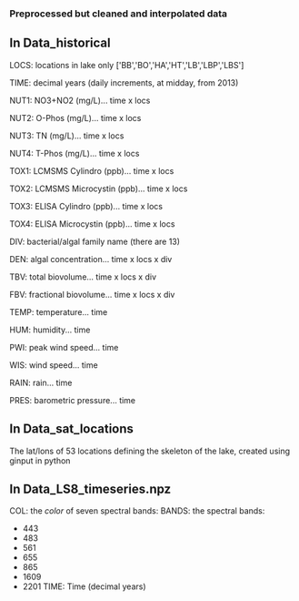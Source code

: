 ### Preprocessed but cleaned and interpolated data

## In Data_historical
LOCS: locations in lake only ['BB','BO','HA','HT','LB','LBP','LBS']

TIME: decimal years (daily increments, at midday, from 2013)

NUT1: NO3+NO2 (mg/L)... time x locs

NUT2: O-Phos (mg/L)... time x locs

NUT3: TN (mg/L)... time x locs

NUT4: T-Phos (mg/L)... time x locs

TOX1: LCMSMS Cylindro (ppb)... time x locs

TOX2: LCMSMS Microcystin (ppb)... time x locs

TOX3: ELISA Cylindro (ppb)... time x locs

TOX4: ELISA Microcystin (ppb)... time x locs

DIV: bacterial/algal family name (there are 13)

DEN: algal concentration... time x locs x div

TBV: total biovolume... time x locs x div

FBV: fractional biovolume... time x locs x div

TEMP: temperature... time

HUM: humidity... time

PWI: peak wind speed... time

WIS: wind speed... time

RAIN: rain... time

PRES: barometric pressure... time


## In Data_sat_locations
The lat/lons of 53 locations defining the skeleton of the lake, created using 
ginput in python

## In Data_LS8_timeseries.npz
COL: the *color* of seven spectral bands:
BANDS: the spectral bands:
- 443
- 483
- 561
- 655
- 865
- 1609
- 2201
TIME: Time (decimal years)
